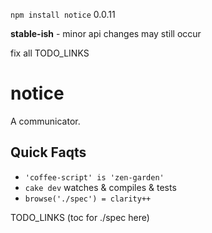 `npm install notice` 0.0.11 

**stable-ish** - minor api changes may still occur

fix all TODO_LINKS

notice
======

A communicator.

Quick Faqts
-----------

* `'coffee-script' is 'zen-garden'`
* `cake dev` watches & compiles & tests
* `browse('./spec') = clarity++` 


TODO_LINKS (toc for ./spec here)
